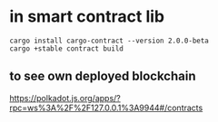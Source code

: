 
# in smart contract lib

```
cargo install cargo-contract --version 2.0.0-beta
cargo +stable contract build
```

## to see own deployed blockchain

https://polkadot.js.org/apps/?rpc=ws%3A%2F%2F127.0.0.1%3A9944#/contracts